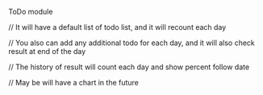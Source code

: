 ToDo module

// It will have a default list of todo list, and it will recount each day

// You also can add any additional todo for each day, and it will also check result at end of the day

// The history of result will count each day and show percent follow date

// May be will have a chart in the future

